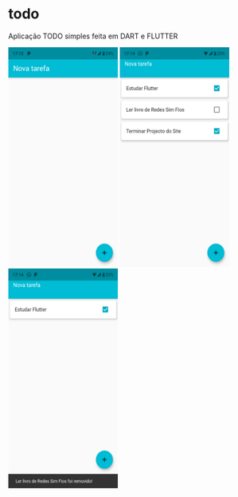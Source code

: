 # todo

Aplicação TODO simples feita em DART e FLUTTER

<img src="/screenshots/Screenshot_20200711-171220.png" width="220" height="440"> <img src="/screenshots/Screenshot_20200711-171429.png" width="220" height="440"> <img src="/screenshots/Screenshot_20200711-171448.png" width="220" height="440">

